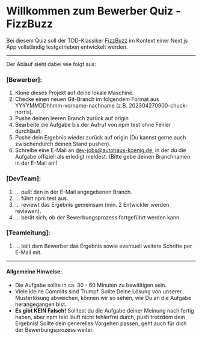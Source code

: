 # Willkommen zum Bewerber Quiz - FizzBuzz

Bei diesem Quiz soll der TDD-Klassiker [FizzBuzz](https://codingdojo.org/kata/FizzBuzz/) im Kontext einer Next.js App 
vollständig testgetrieben entwickelt werden. 

----

Der Ablauf sieht dabei wie folgt aus:

### [Bewerber]:
1. Klone dieses Projekt auf deine lokale Maschine.
2. Checke einen neuen Git-Branch im folgendem Format aus YYYYMMDDhhmm-vorname-nachname (z.B. 202304270900-chuck-norris).
3. Pushe deinen leeren Branch zurück auf origin
4. Bearbeite die Aufgabe bis der Aufruf von npm test ohne Fehler durchläuft.
5. Pushe dein Ergebnis wieder zurück auf origin (Du kannst gerne auch zwischendurch deinen Stand pushen).
6. Schreibe eine E-Mail an dev-jobs@autohaus-koenig.de, in der du die Aufgabe offiziell als erledigt meldest. (Bitte gebe deinen Branchnamen in der E-Mail an!)

### [DevTeam]:
1. … pullt den in der E-Mail angegebenen Branch.
2. … führt npm test aus.
3. … reviewt das Ergebnis gemeinsam (min. 2 Entwickler werden reviewen).
4. … berät sich, ob der Bewerbungsprozess fortgeführt werden kann.

### [Teamleitung]:
1. … teilt dem Bewerber das Ergebnis sowie eventuell weitere Schritte per E-Mail mit.

----

#### Allgemeine Hinweise:
* Die Aufgabe sollte in ca. 30 - 60 Minuten zu bewältigen sein.
* Viele kleine Commits sind Trumpf. Sollte Deine Lösung von unserer Musterlösung abweichen, können wir so sehen, wie Du an die Aufgabe herangegangen bist.
* **Es gibt KEIN Falsch!** Solltest du die Aufgabe deiner Meinung nach fertig haben, aber npm test läuft nicht fehlerfrei durch, push trotzdem dein Ergebnis! Sollte dein generelles Vorgehen passen, geht auch für dich der Bewerbungsprozess weiter.